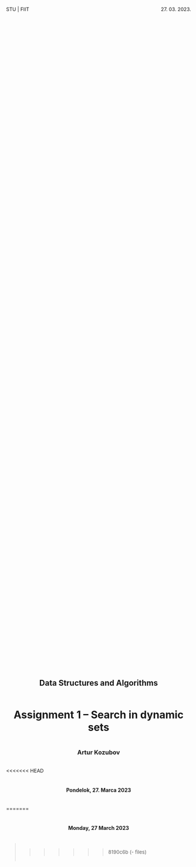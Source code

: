 <style>
p, ul, li {
    font-size: 10pt;
    text-align: justify;
    line-height: 16pt;
}

td p {
    text-align: left;
}

pre {
    font-size: 8pt;
    margin: 0;
}

img {
    padding: 1pt;
}

hr {
    opacity: 0;
    page-break-after: always;
}

text {
    font-size: 8pt;
    line-height: 0;
}
</style>

<div style="display: flex; justify-content: space-between">

STU | FIIT

<p>27. 03. 2023.</p>
</div>
<br/><br/><br/><br/><br/>
<div style="height: 100%; width: 100%; display: grid; place-content: center; text-align: center">

## Data Structures and Algorithms

# Assignment 1 – Search in dynamic sets

### Artur Kozubov

<<<<<<< HEAD
#### Pondelok, 27. Marca 2023
=======
#### Monday, 27 March 2023
>>>>>>> 8190c6b (- files)

</div>


---

# Content

1. Introduction
2. Binary search tree
    1. Theory
        1. Search operation
            1. Algorithm
        2. Insert operation
            1. Algorithm
        3. Delete operation
            1. Algorithm

3. Self-balancing binary search tree
    1. Theory
        1. Balance factor
        2. Rotating the subtrees
            1. Left Rotate
            2. Right Rotate

4. AVL tree
    1. Theory
        1. Rotation
        2. Rebalance
    2. Tests

5. Splay tree
    1. Theory
    2. Tests

6. Comparing binary search trees

7. HashTable
    1. Theory
        1. Hashing (Hash Function)
        2. Hash Collision
        3. Collision resolution
            1. Code
            2. Tests
        4. Open Addressing
            1. Code
            2. Tests

8. Comparing hashtable hash collision

---

# Introduction

In this assignment we needed to implement two binary search trees and two hash table variations.

I chose to implement the AVL and Splay trees because they are the most common and popular. For hash tables, there are
only two: with open addressing and with closed addressing.

For the best testing I decided to move away from the idea of testing with `Date.now()`, because it's silly and can lead
to incorrect results. Therefore, I decided to use [`jmh-core`](https://github.com/openjdk/jmh), since I chose to use
Java.

> ⚠️ In my implementation I tested up to one million, because for numbers higher than that - I got
> `java.lang.OutOfMemoryError: native memory extradition`. Since Ubuntu, on which my server was running, and on which I
> ran all the tests, had a one thread limit.

<div style="display: grid; grid-template-columns: repeat(2, minmax(0, 1fr)); gap: 24pt;">

⚒️ All the test were running on this processor (CPU): *Intel® Xeon® Platinum 8270 Processor*

<table>
<tr><td>Total Cores</td><td>26</td></tr>
<tr><td>Total Threads</td><td>52</td></tr
><tr><td>Max Turbo Frequency</td><td>4.00 GHz</td></tr>
<tr><td>Processor Base Frequency</td><td>2.70 GHz</td></tr>
<tr><td>Cache</td><td>35.75 MB</td></tr>
<tr><td>Max # of UPI Links</td><td>3</td></tr>
</table>
</div>


---

# Binary search tree

Binary search tree is a data structure that quickly allows us to maintain a sorted list of numbers.

- It is called a binary tree because each tree node has a maximum of two children.
- It is called a search tree because it can be used to search for the presence of a number in `O(log(n))` time.

The properties that separate a binary search tree from a regular binary tree is:

1. All nodes of left subtree are less than the root node.
2. All nodes of right subtree are more than the root node.
3. Both subtrees of each node are also BSTs i.e. they have the above two properties.

## Theory

### Search operation

The BST property that each left subtree has values below the root and each right subtree has values above the root is
what the method relies on.

If the value is above the root, we can be certain that it is not in the left subtree and only need to search in the
right subtree. Likewise, if the value is below the root, we can be certain that it is not in the right subtree and only
need to search in the left subtree.

#### Algorithm:

<table>
<tr>
<td colspan="4" style="padding: 0;">

[//]: # (@f:off)
```java
public Node search(int element) {
    Node node = root;
    while (node != null && node.value != null && node.value != element) {
    if (element < node.value) {
            node = node.left;
        } else {
            node = node.right;
        }
    }
    return node;
}
```
[//]: # (@f:on)

</td>
</tr>
<tr>
<td>

![img_1.png](_images/img_1.png)
<text>4 is not found so, traverse through the left subtree of 8</text>

</td>
<td>

![img_2.png](_images/img_2.png)
<text>4 is not found so, traverse through the right subtree of 3</text>

</td>
<td>

![img_3.png](_images/img_3.png)
<text>4 is not found so, traverse through the left subtree of 6</text>

</td>
<td>

![img_4.png](_images/img_4.png)
<text>4 is found</text>

</td>
</tr>
</table>

### Insert operation

Because we attempt to uphold the constraint that the left subtree is smaller than the root and the right subtree is
larger than root, inserting a value in the proper spot is comparable to searching.

Continually moving to the right or left subtree, depending on the value, we insert the new node where the left or right
subtree is null.

#### Algorithm:

<table>
<tr>
<td colspan="4" style="padding: 0;">

[//]: # (@f:off)
```java
public Node insert(int element) {
    if (root == null) {
        root = createNode(element, null, null, null);
        size++;
        return root;
    }

    Node insertParentNode = null;
    Node searchTempNode = root;
    while (searchTempNode != null && searchTempNode.value != null) {
        insertParentNode = searchTempNode;
        if (element < searchTempNode.value) {
            searchTempNode = searchTempNode.left;
        } else {
            searchTempNode = searchTempNode.right;
        }
    }

    Node newNode = createNode(element, insertParentNode, null, null);
    if (insertParentNode.value > newNode.value) {
        insertParentNode.left = newNode;
    } else {
        insertParentNode.right = newNode;
    }

    size++;
    return newNode;
}
```
[//]: # (@f:on)

</td>
</tr>
<tr>
<td>

![img_5.png](_images/img_5.png)
<text>4<8 so, transverse through the left child of 8</text>

</td>
<td>

![img_6.png](_images/img_6.png)
<text>4>3 so, transverse through the right child of 8</text>

</td>
<td>

![img_7.png](_images/img_7.png)
<text>4<6 so, transverse through the left child of 6</text>

</td>
<td>

![img_8.png](_images/img_8.png)
<text>Insert 4 as a left child of 6</text>

</td>
</tr>
</table>

We have attached the node, but we still have to exit from the function without doing any damage to the rest of the tree.
This is where the return node; at the end comes in handy. In the case of NULL, the newly created node is returned and
attached to the parent node, otherwise the same node is returned without any change as we go up until we return to the
root.

This makes sure that as we move back up the tree, the other node connections aren't changed.

### Delete operation

There are three cases for deleting a node from a binary search tree.

#### Algorithm:

<table>
<tr>
<td colspan="3" style="padding: 0;">

[//]: # (@f:off)
```java
protected Node delete(Node deleteNode) {
    if (deleteNode != null) {
        Node nodeToReturn = null;
        if (deleteNode != null) {
            if (deleteNode.left == null) {
                nodeToReturn = transplant(deleteNode, deleteNode.right);
            } else if (deleteNode.right == null) {
                nodeToReturn = transplant(deleteNode, deleteNode.left);
            } else {
                Node successorNode = getMinimum(deleteNode.right);
                if (successorNode.parent != deleteNode) {
                    transplant(successorNode, successorNode.right);
                    successorNode.right = deleteNode.right;
                    successorNode.right.parent = successorNode;
                }
                transplant(deleteNode, successorNode);
                successorNode.left = deleteNode.left;
                successorNode.left.parent = successorNode;
                nodeToReturn = successorNode;
            }
            size--;
        }

        return nodeToReturn;
    }
    return null;
}
```
[//]: # (@f:on)

</td>
</tr>
<tr><th colspan="3">

Case I
In the first case, the node to be deleted is the leaf node. In such a case, simply delete the node from the tree.

</th></tr>
<tr>
<td>

![img_9.png](_images/img_9.png)
<text>4 is to be deleted</text>

</td>
<td>

![img_10.png](_images/img_10.png)
<text>Delete the node</text>

</td>
<td>
</td>
</tr>

<tr><th colspan="3">

Case II
In the second case, the node to be deleted lies has a single child node. In such a case follow the steps below:

1. Replace that node with its child node.
2. Remove the child node from its original position.

</th></tr>
<tr>
<td>

![img_11.png](_images/img_11.png)
<text>6 is to be deleted</text>

</td>
<td>

![img_12.png](_images/img_12.png)
<text>copy the value of its child to the node and delete the child</text>

</td>
<td>

![img_13.png](_images/img_13.png)
<text>Final tree</text>

</td>
</tr>

<tr><th colspan="3">

Case III
In the third case, the node to be deleted has two children. In such a case follow the steps below:

1. Get the inorder successor of that node.
2. Replace the node with the inorder successor.
3. Remove the inorder successor from its original position.

</th></tr>
<tr>
<td>

![img_14.png](_images/img_14.png)
<text>3 is to be deleted</text>

</td>
<td>

![img_15.png](_images/img_15.png)
<text>Copy the value of the inorder successor (4) to the node</text>

</td>
<td>

![img_16.png](_images/img_16.png)
<text>Delete the inorder successor</text>

</td>
</tr>
</table>


---

# Self-balancing binary search tree

A self-balancing binary search tree is a binary search tree that automatically tries to keep its height as minimal as
possible at all times (even after performing operations such as insertions or deletions). This is achieved by performing
rotations on the tree when necessary to balance it out.

## Theory

### Balance factor

The balance factor of a node in an AVL tree is the difference in height between that node's left subtree and right
subtree.

Height of Left Subtree - Height of Right Subtree = Balancing Factor, or (Height of Right Subtree - Height of Left
Subtree)

The balance factor keeps an avl tree's ability to balance itself in check. The balancing factor's value must always be
either -1, 0 or +1.

### Rotating the subtrees

In rotation operation, the positions of the nodes of a subtree are interchanged.

There are two types of rotations:

#### Left Rotate

In left-rotation, the arrangement of the nodes on the right is transformed into the arrangements on the left node.

##### Algorithm:

<table>
<tr>
<td colspan="4" style="padding: 0;">

[//]: # (@f:off)
```java
protected Node rotateLeft(Node node) {
    Node temp = node.right;
    temp.parent = node.parent;

    node.right = temp.left;
    if (node.right != null) {
        node.right.parent = node;
    }

    temp.left = node;
    node.parent = temp;

    // temp took over node's place so now its parent should point to temp
    if (temp.parent != null) {
        if (node == temp.parent.left) {
            temp.parent.left = temp;
        } else {
            temp.parent.right = temp;
        }
    } else {
        root = temp;
    }

    return temp;
}
```
[//]: # (@f:on)

</td>
</tr>
<tr>
<td style="padding-left: 0">

1. Let the initial tree be:

</td>
<td>

![img_17.png](_images/img_17.png)
<text>Left rotate</text>

</td>
<td style="padding-left: 0">

2. If y has a left subtree, assign x as the parent of the left subtree of y.

</td>
<td>

![img_18.png](_images/img_18.png)
<text>Assign x as the parent of the left subtree of y</text>

</td>
</tr>
<tr>
<td style="padding-left: 0">

3. If the parent of x is NULL, make y as the root of the tree.
4. Else if x is the left child of p, make y as the left child of p.
5. Else assign y as the right child of p.

</td>
<td>

![img_19.png](_images/img_19.png)
<text>Change the parent of x to that of y</text>

</td>
<td style="padding-left: 0">

6. Make y as the parent of x.

</td>
<td>

![img_20.png](_images/img_20.png)
<text>Assign y as the parent of x</text>

</td>
</tr>
</table>

#### Right rotate

In left-rotation, the arrangement of the nodes on the left is transformed into the arrangements on the right node.

##### Algorithm:

<table>
<tr>
<td colspan="4" style="padding: 0;">

[//]: # (@f:off)
```java
protected Node rotateLeft(Node node) {
    Node temp = node.right;
    temp.parent = node.parent;

    node.right = temp.left;
    if (node.right != null) {
        node.right.parent = node;
    }

    temp.left = node;
    node.parent = temp;

    // temp took over node's place so now its parent should point to temp
    if (temp.parent != null) {
        if (node == temp.parent.left) {
            temp.parent.left = temp;
        } else {
            temp.parent.right = temp;
        }
    } else {
        root = temp;
    }

    return temp;
}
```
[//]: # (@f:on)

</td>
</tr>
<tr>
<td style="padding-left: 0">

1. Let the initial tree be:

</td>
<td>

![img_21.png](_images/img_21.png)
<text>Initial tree</text>

</td>
<td style="padding-left: 0">

2. If x has a right subtree, assign y as the parent of the right subtree of x.

</td>
<td>

![img_22.png](_images/img_22.png)
<text>Assign y as the parent of the right subtree of x</text>

</td>
</tr>
<tr>
<td style="padding-left: 0">

3. If the parent of y is NULL, make x as the root of the tree.
4. Else if y is the right child of its parent p, make x as the right child of p.
5. Else assign x as the left child of p.

</td>
<td>

![img_23.png](_images/img_23.png)
<text>Assign the parent of y as the parent of x</text>

</td>
<td style="padding-left: 0">

6. Make x as the parent of y.

</td>
<td>

![img_25.png](_images/img_25.png)
<text>Assign x as the parent of y</text>

</td>
</tr>
</table>


---

# AVL tree

AVL tree is a self-balancing binary search tree where the difference between the heights of the left and right subtrees
of any node is at most 1. This ensures that the height of the tree is always O(log n) where n is the number of nodes in
the tree.

## Theory

In an AVL tree, when a node is inserted or deleted, there is a chance that the tree becomes unbalanced. In order to
rebalance the tree again to satisfy the height criteria, AVL tree rotations are performed.

When a node is inserted into an AVL tree, the balance factor of its nodes is checked. If the balance factor of a node is
greater than one or less than -1, the tree re-balances itself 2. There are two operations to rebalance a tree:
rotateLeft and rotateRight.

### Rotation

<table>
<tr>
<th>

`avlRotateLeft()`

</th>
<th>

`avlRotateRight()`

</th>
</tr>
<tr>
<td style="padding: 0">

[//]: # (@f:off)
```java
private Node avlRotateLeft(Node node) {
    Node temp = super.rotateLeft(node);

    updateHeight((AVLNode) temp.left);
    updateHeight((AVLNode) temp);
    return temp;
}
```
[//]: # (@f:on)

</td>
<td style="padding: 0">

[//]: # (@f:off)
```java
private Node avlRotateRight(Node node) {
    Node temp = super.rotateRight(node);

    updateHeight((AVLNode) temp.right);
    updateHeight((AVLNode) temp);
    return temp;
}
```
[//]: # (@f:on)

</td>
</tr>
</table>

### Rebalance

<table>
<tr>
<td colspan="3" style="padding: 0;">

[//]: # (@f:off)
```java
private void rebalance(AVLNode node) {
    while (node != null) {

        Node parent = node.parent;

        int leftHeight = (node.left == null) ? -1 : ((AVLNode) node.left).height;
        int rightHeight = (node.right == null) ? -1 : ((AVLNode) node.right).height;
        int nodeBalance = rightHeight - leftHeight;
        // rebalance (-2 means left subtree outgrow, 2 means right subtree)
        if (nodeBalance == 2) {
            if (node.right.right != null) {
                node = (AVLNode) avlRotateLeft(node);
                break;
            } else {
                node = (AVLNode) doubleRotateRightLeft(node);
                break;
            }
        } else if (nodeBalance == -2) {
            if (node.left.left != null) {
                node = (AVLNode) avlRotateRight(node);
                break;
            } else {
                node = (AVLNode) doubleRotateLeftRight(node);
                break;
            }
        } else {
            updateHeight(node);
        }

        node = (AVLNode) parent;
    }
}
```
[//]: # (@f:on)

</td>
</tr>
<tr>
<td>

![img_26.png](_images/img_26.png)
<text>1. Updating the balance factor after insertion 8</text>

</td>
<td colspan="2">

![img_27.png](_images/img_27.png)
<text>2. Balancing the tree with rotation</text>

</td>
</tr>
<tr>
<td>

![img_29.png](_images/img_29.png)
<text>4. Final balanced tree</text>

</td>
<td colspan="2">

![img_28.png](_images/img_28.png)
<text>3. Balancing the tree with rotation</text>

</td>
</tr>
</table>

---

## Tests

### `insert_random()`

Add `size` elements, randomly from 0 to `size`. With use `Java` class `Random` for this.

<table>
<tr>
<td style="padding: 0">

[//]: # (@f:off)
```java
public void insertRandomSetUp() {
    insertRandomTree = new AVLTree();
}

@Benchmark
public void insert_random() {
    for (int i = 0; i < size; i++) {
        insertRandomTree.insert(random.nextInt(size));
    }
}
```
[//]: # (@f:on)

</td>
<td style="padding: 0">

```csv
"Score","Errors","Unit","Size"
1.959343,NaN,"ms/op",5000
6.726748,NaN,"ms/op",10000
22.905303,NaN,"ms/op",15000
11.968063,NaN,"ms/op",20000
20.976361,NaN,"ms/op",25000
28.630229,NaN,"ms/op",30000
14.519820,NaN,"ms/op",35000
```

</td>
</tr>
<tr>
<td style="padding: 0" colspan="2">

![insert_random.png](AVLTree/insert_random.png)

</td>
</tr>
<tr>
<td colspan="2">

In this graph we can clearly see the relationship between speed of execution and number of operations. The slope of the
graph is due to random values.

</td>
</tr>
</table>

---

### `insert_sorted()`

Add `size` elements, from 0 to `size`.

<table>
<tr>
<td style="padding: 0">

[//]: # (@f:off)
```java
public void insertSortedSetUp() {
    insertSortedTree = new AVLTree();
}

@Benchmark
public void insert_sorted() {
    for (int i = 0; i < size; i++) {
        insertSortedTree.insert(i);
    }
}
```
[//]: # (@f:on)

</td>
<td style="padding: 0">

```csv
"Score","Errors","Unit","Size"
1.518733,NaN,"ms/op",5000
3.449975,NaN,"ms/op",10000
7.603064,NaN,"ms/op",15000
6.575142,NaN,"ms/op",20000
5.917528,NaN,"ms/op",25000
...
```

</td>
</tr>
<tr>
<td style="padding: 0" colspan="2">

![insert_sorted.png](AVLTree/insert_sorted.png)

</td>
</tr>
<tr>
<td colspan="2">

In this graph we can clearly see the relationship between speed of execution and number of operations.

</td>
</tr>
</table>

---

### `insert_to_size()`

Adding one element to an already populated `size` with random 0 to `size` elements.

<table>
<tr>
<td style="padding: 0">

[//]: # (@f:off)
```java
public void insertToSizeSetUp() {
    insertToSizeTree = new AVLTree();
    for (int i = 0; i < size; i++) {
        insertToSizeTree.insert(random.nextInt(size));
    }
}

@Benchmark
public void insert_to_size() {
    insertSortedTree.insert(random.nextInt(size + 1));
}
```
[//]: # (@f:on)

</td>
<td style="padding: 0">

```csv
"Score","Errors","Unit","Size"
0.057601,NaN,"ms/op",5000
0.049901,NaN,"ms/op",10000
0.027200,NaN,"ms/op",15000
0.016400,NaN,"ms/op",20000
0.026101,NaN,"ms/op",25000
0.017800,NaN,"ms/op",30000
...
```

</td>
</tr>
<tr>
<td style="padding: 0" colspan="2">

![insert_to_size.png](AVLTree/insert_to_size.png)

</td>
</tr>
<tr>
<td colspan="2">

In this graph we can clearly see the relationship between speed of execution and number of operations.The execution time
per operation does not exceed one tenth of a millisecond. This is a very good result.

And we clearly see here a logarithmic graph here.

</td>
</tr>
</table>

---

### `delete()`

Randomly delete `size` elements in an already populated tree with random numbers from 0 to `size`.

<table>
<tr>
<td style="padding: 0">

[//]: # (@f:off)
```java
public void deleteSetUp() {
    deleteTree = new AVLTree();
    deletedValues = new Integer[size];
    for (int i = 0; i < size; i++) {
        int number = random.nextInt(size);
        deleteTree.insert(number);
        deletedValues[i] = number;
    }
}

@Benchmark
public void delete() {
    for (int i = 0; i < size; i++) {
        deleteTree.delete(deletedValues[i]);
    }
}
```
[//]: # (@f:on)

</td>
<td style="padding: 0">

```csv
"Score","Errors","Unit","Size"
7.452162,NaN,"ms/op",5000
11.379446,NaN,"ms/op",10000
13.703797,NaN,"ms/op",15000
17.677583,NaN,"ms/op",20000
16.901867,NaN,"ms/op",25000
43.977155,NaN,"ms/op",30000
...
```

</td>
</tr>
<tr>
<td style="padding: 0" colspan="2">

![delete.png](AVLTree/delete.png)

</td>
</tr>
<tr>
<td colspan="2">

In this graph we can clearly see the relationship between speed of execution and number of operations. The slope of the
graph is due to random values.

</td>
</tr>
</table>

---

### `search()`

Search for an element that has inserted into tree by random value from 0 to `size`.

<table>
<tr>
<td style="padding: 0">

[//]: # (@f:off)
```java
public void searchSetUp() {
    searchTree = new AVLTree();
    searchedValues = new Integer[size];
    for (int i = 0; i < size; i++) {
        int number = random.nextInt(size);
        searchTree.insert(number);
        searchedValues[i] = number;
    }
}

@Benchmark
public void search() {
    for (int i = 0; i < size; i++) {
        insertSortedTree.search(searchedValues[i]);
    }
}
```
[//]: # (@f:on)

</td>
<td style="padding: 0">

```csv
"Score","Errors","Unit","Size"
0.497411,NaN,"ms/op",5000
0.755216,NaN,"ms/op",10000
1.300928,NaN,"ms/op",15000
2.138446,NaN,"ms/op",20000
1.572134,NaN,"ms/op",25000
2.450953,NaN,"ms/op",30000
...
```

</td>
</tr>
<tr>
<td style="padding: 0" colspan="2">

![search.png](AVLTree/search.png)

</td>
</tr>
<tr>
<td colspan="2">


In this graph we can clearly see the relationship between speed of execution and number of operations.
And we clearly see here a logarithmic graph here.

</td>
</tr>
</table>

---

### Conclusion

![sample.png](AVLTree/sample.png)

Relative to this graph, we can observe that the AVL tree is not best suited for dynamic structures - as it has the
fastest search time.

And out of the whole course comes the following:

Advantages:

- Better search times for keys. (As we will see, the running time for a findKey(k) operation in an AVL tree is
  guaranteed to be O(log(n)).

Disadvantage:

- Longer running times for the insert and remove operations.
- AVL trees can self-balance themselves and provide faster lookups than Red-Black Trees.
- The height of an AVL tree cannot exceed log(N), where N is the total number of nodes in the tree.
- It is difficult to implement.

---

# Splay tree

Splay tree is a self-adjusting binary search tree where recently accessed elements are placed at the root of the tree.
In a splay tree, every operation is performed at the root of the tree. All the operations in splay tree are involved
with a common operation called “Splaying”.

Splay trees are not strictly balanced trees, but they are roughly balanced trees 3. In a splay tree, M consecutive
operations can be performed in O (M log N) time. A single operation may require O (N) time but average time to perform M
operations will need O (M Log N) time.

## Theory

Splaying is the basic operation for the splay trees which rearranges the tree so that element is placed at the root of
the tree. The nodes of the tree are moved closer to the root so that they can be accessed quickly. In a splay tree,
every operation is performed at the root of the tree. All operations in the splay tree involve one common operation
called splaying.

The splay tree moves a node x to the root of the tree by performing series of single and double tree rotations. Each
double rotation moves x to its grandparent’s place and every single rotation moves x to its parent’s place. We perform
these rotations until x reaches to the root of the tree.

<table>
<tr>
<td>

`splay()`

</td>
<td style="padding: 0">

[//]: # (@f:off)
```java
protected void splay(Node node) {
    // move node up until its root
    while (node != root) {
        // Zig step
        Node parent = node.parent;
        if (parent.equals(root)) {
            if (node.equals(parent.left)) {
                rotateRight(parent);
            } else if (node.equals(parent.right)) {
                rotateLeft(parent);
            }
            break;
        } else {
            Node grandParent = parent.parent;
            boolean nodeAndParentLeftChildren 
                    = node.equals(parent.left) && parent.equals(grandParent.left);
            boolean nodeAndParentRightChildren 
                    = node.equals(parent.right) && parent.equals(grandParent.right);
            boolean nodeRightChildParentLeftChild 
                    = node.equals(parent.right) && parent.equals(grandParent.left);
            boolean nodeLeftChildParentRightChild 
                    = node.equals(parent.left) && parent.equals(grandParent.right);
            // Zig zig step to the right
            if (nodeAndParentLeftChildren) {
                rotateRight(grandParent);
                rotateRight(parent);
            }
            // Zig zig step to the left
            else if (nodeAndParentRightChildren) {
                rotateLeft(grandParent);
                rotateLeft(parent);
            }
            // Zig zag steps
            else if (nodeRightChildParentLeftChild) {
                rotateLeft(parent);
                rotateRight(grandParent);
            } else if (nodeLeftChildParentRightChild) {
                rotateRight(parent);
                rotateLeft(grandParent);
            }
        }
    }
}
```
[//]: # (@f:on)

</td>
</tr>
</table>

---

## Tests

### `insert_random()`

Add `size` elements, randomly from 0 to `size`. With use `Java` class `Random` for this.

<table>
<tr>
<td style="padding: 0">

[//]: # (@f:off)
```java
public void insertRandomSetUp() {
    insertRandomTree = new SplayTree();
}

@Benchmark
public void insert_random() {
    for (int i = 0; i < size; i++) {
        insertRandomTree.insert(random.nextInt(size));
    }
}
```
[//]: # (@f:on)

</td>
<td style="padding: 0">

```csv
"Score","Errors","Unit","Size"
15.965544,NaN,"ms/op",5000
9.120197,NaN,"ms/op",10000
14.361310,NaN,"ms/op",15000
40.180367,NaN,"ms/op",20000
37.791215,NaN,"ms/op",25000
73.940296,NaN,"ms/op",30000
```

</td>
</tr>
<tr>
<td style="padding: 0" colspan="2">

![insert_random.png](SplayTree/insert_random.png)

</td>
</tr>
<tr>
<td colspan="2">

In this graph we can clearly see the relationship between speed of execution and number of operations. The slope of the
graph is due to random values.

</td>
</tr>
</table>

---

### `insert_sorted()`

Add `size` elements, from 0 to `size`.

<table>
<tr>
<td style="padding: 0">

[//]: # (@f:off)
```java
public void insertSortedSetUp() {
    insertSortedTree = new SplayTree();
}

@Benchmark
public void insert_sorted() {
    for (int i = 0; i < size; i++) {
        insertSortedTree.insert(i);
    }
}
```
[//]: # (@f:on)

</td>
<td style="padding: 0">

```csv
"Score","Errors","Unit","Size"
1.939042,NaN,"ms/op",5000
1.408531,NaN,"ms/op",10000
2.098846,NaN,"ms/op",15000
5.610523,NaN,"ms/op",20000
2.563656,NaN,"ms/op",25000
54.161887,NaN,"ms/op",30000
...
```

</td>
</tr>
<tr>
<td style="padding: 0" colspan="2">

![insert_sorted.png](SplayTree/insert_sorted.png)

</td>
</tr>
<tr>
<td colspan="2">

In this graph we can clearly see the relationship between speed of execution and number of operations.

</td>
</tr>
</table>

---

### `insert_to_size()`

Adding one element to an already populated `size` with random 0 to `size` elements.

<table>
<tr>
<td style="padding: 0">

[//]: # (@f:off)
```java
public void insertToSizeSetUp() {
    insertToSizeTree = new SplayTree();
    for (int i = 0; i < size; i++) {
        insertToSizeTree.insert(random.nextInt(size));
    }
}

@Benchmark
public void insert_to_size() {
    insertSortedTree.insert(random.nextInt(size + 1));
}
```
[//]: # (@f:on)

</td>
<td style="padding: 0">

```csv
"Score","Errors","Unit","Size"
0.013100,NaN,"ms/op",5000
0.018701,NaN,"ms/op",10000
0.033401,NaN,"ms/op",15000
0.020000,NaN,"ms/op",20000
0.021800,NaN,"ms/op",25000
0.015700,NaN,"ms/op",30000
...
```

</td>
</tr>
<tr>
<td style="padding: 0" colspan="2">

![insert_to_size.png](SplayTree/insert_to_size.png)

</td>
</tr>
<tr>
<td colspan="2">

In this graph we can clearly see the relationship between speed of execution and number of operations.The execution time
per operation does not exceed one tenth of a millisecond. This is a very good result.

And we clearly see here a logarithmic graph here.

</td>
</tr>
</table>

---

### `delete()`

Randomly delete `size` elements in an already populated tree with random numbers from 0 to `size`.

<table>
<tr>
<td style="padding: 0">

[//]: # (@f:off)
```java
public void deleteSetUp() {
    deleteTree = new SplayTree();
    deletedValues = new Integer[size];
    for (int i = 0; i < size; i++) {
        int number = random.nextInt(size);
        deleteTree.insert(number);
        deletedValues[i] = number;
    }
}

@Benchmark
public void delete() {
    for (int i = 0; i < size; i++) {
        deleteTree.delete(deletedValues[i]);
    }
}
```
[//]: # (@f:on)

</td>
<td style="padding: 0">

```csv
"Score","Errors","Unit","Size"
8.420483,NaN,"ms/op",5000
12.132464,NaN,"ms/op",10000
19.173316,NaN,"ms/op",15000
30.262857,NaN,"ms/op",20000
53.679865,NaN,"ms/op",25000
71.375149,NaN,"ms/op",30000
...
```

</td>
</tr>
<tr>
<td style="padding: 0" colspan="2">

![delete.png](SplayTree/delete.png)

</td>
</tr>
<tr>
<td colspan="2">

In this graph we can clearly see the relationship between speed of execution and number of operations. The slope of the
graph is due to random values.

</td>
</tr>
</table>

---

### `search()`

Search for an element that has inserted into tree by random value from 0 to `size`.

<table>
<tr>
<td style="padding: 0">

[//]: # (@f:off)
```java
public void searchSetUp() {
    searchTree = new SplayTree();
    searchedValues = new Integer[size];
    for (int i = 0; i < size; i++) {
        int number = random.nextInt(size);
        searchTree.insert(number);
        searchedValues[i] = number;
    }
}

@Benchmark
public void search() {
    for (int i = 0; i < size; i++) {
        insertSortedTree.search(searchedValues[i]);
    }
}
```
[//]: # (@f:on)

</td>
<td style="padding: 0">

```csv
"Score","Errors","Unit","Size"
12.132563,NaN,"ms/op",5000
17.020268,NaN,"ms/op",10000
38.226627,NaN,"ms/op",15000
38.704237,NaN,"ms/op",20000
44.073553,NaN,"ms/op",25000
110.826296,NaN,"ms/op",30000
...
```

</td>
</tr>
<tr>
<td style="padding: 0" colspan="2">

![search.png](SplayTree/search.png)

</td>
</tr>
<tr>
<td colspan="2">


In this graph we can clearly see the relationship between speed of execution and number of operations.
And we clearly see here a logarithmic graph here.

</td>
</tr>
</table>

---

### Conclusion

![sample.png](SplayTree/sample.png)

Regarding the graph, in this case we see that it is more optimally suited than AVL to the dynamic structure.

With next pros and cons:

Advantages:

- The splay tree’s main advantage is that it keeps the most queried nodes at the top of the tree, decreasing time for
  subsequent queries. This locality of reference makes the splay very useful for systems like garbage collection for
  programming languages or cache systems.
- Splay tree is the fastest type of binary search tree, which is used in a variety of practical applications such as GCC
  compilers.

Disadvantages:

- In the splay tree, we do not need to store extra information. In contrast, in AVL trees, we need to store the balance
  factor of each node that requires extra space, and Red-Black trees also require storing one extra bit of information
  that denotes the color of the node, either Red or Black.

___

# Comparing

<table>
<tr>
<td style="padding: 0">

![sample.png](AVLTree/sample.png)

</td>
<td style="padding: 0">

![sample.png](SplayTree/sample.png)

</td>
</tr>
<tr>
<td colspan="2">

Both splay trees and AVL trees are binary search trees with excellent performance guarantees, but they differ in how
they achieve those guarantee that performance. In an AVL tree, the shape of the tree is constrained at all times such
that the tree shape is balanced, meaning that the height of the tree never exceeds O (log n). In contrast, splay trees
do not have a specific balance condition. Instead, they use a technique called “splaying” to move frequently accessed
nodes closer to the root of the tree. This makes subsequent accesses to those nodes faster.

</td>
</tr>
</table>

---

# HashTable

The Hash table data structure stores elements in key-value pairs where

- Key - unique integer that is used for indexing the values
- Value - data that are associated with keys.

## Theory

### Hashing (Hash Function)

<table>
<tr>
<td>

A new index in a hash table is processed using the keys. Also, the index contains the element that corresponds to that
key. This method is known as hashing.

Let h(x) be a hash function and k serve as the key.

In this case, h(k) will provide a new index for us to store the element associated with k.

</td>
<td>

![img_30.png](_images/img_30.png)

</td>
</tr>
</table>

### Hash Collision

Conflict results when the hash function produces the same index for several keys (what value to be stored in that
index). It's known as a hash collision.

One of the following methods can be used to fix the collision in the hash:

- Collision resolution by chaining
- Open Addressing: Linear/Quadratic Probing and Double Hashing

### Collision resolution by chaining

By employing chaining, several entries that are produced by the same hash function are saved in the same index using a
doubly-linked list.

A pointer to the list's head is present in the case where j is the slot for multiple elements. In the absence of an
element, j contains NIL.

#### Code:

<table>
<tr>
<td>

`get()`

</td>
<td>

[//]: # (@f:off)
```java
public V get(K key) {
    int index = getIndex(key);
    HashNode<K, V> head = buckets[index];
    while (head != null) {
        if (head.getKey().equals(key)) {
            return head.getValue();
        }
        head = head.getNext();
    }
    return null; // Key not found
}
```
[//]: # (@f:on)

</td>
</tr>
<tr>
<td>

`put()`

</td>
<td>

[//]: # (@f:off)
```java
public void put(K key, V value) {
    int index = getIndex(key);
    HashNode<K, V> head = buckets[index];
    while (head != null) {
        if (head.getKey().equals(key)) {
            // Update the value if key already exists
            head.setValue(value); 
            return;
        }
        head = head.getNext();
    }
    size++;
    head = buckets[index];
    HashNode<K, V> newNode = new HashNode<>(key, value);
    // Insert at the beginning of the linked list
    newNode.setNext(head); 
    buckets[index] = newNode;
}
```
[//]: # (@f:on)

</td>
</tr>
<tr>
<td>

`remove()`

</td>
<td>

[//]: # (@f:off)
```java
public void remove(K key) {
    int index = getIndex(key);
    HashNode<K, V> head = buckets[index];
    HashNode<K, V> prev = null;
    while (head != null) {
        if (head.getKey().equals(key)) {
            break;
        }
        prev = head;
        head = head.getNext();
    }
    if (head == null) {
        return; // Key not found
    }
    size--;
    if (prev != null) {
        // Remove from the middle or end of the linked list
        prev.setNext(head.getNext()); 
    } else {
        // Remove from the beginning of the linked list
        buckets[index] = head.getNext();
    }
}
```
[//]: # (@f:on)

</td>
</tr>
</table>

---

#### Tests

##### `get()`

<table>
<tr>
<td style="padding: 0">

[//]: # (@f:off)
```java
public void getSetUp() {
    getOpenHT = new ClosedHashTable<>(size);
    for (int i = 0; i < size; i++) {
        getOpenHT.put(
                randomValues.get(i).key, 
                randomValues.get(i).value
        );
    }
}

@Benchmark
public void get() {
    for (int i = 0; i < size; i++) {
        getOpenHT.get(randomValues.get(i).key);
    }
}
```
[//]: # (@f:on)

</td>
<td style="padding: 0">

```csv
"Score","Errors","Unit","Size"
0.676218,NaN,"ms/op",1000
0.988827,NaN,"ms/op",2000
1.461940,NaN,"ms/op",3000
2.042455,NaN,"ms/op",4000
1.234234,NaN,"ms/op",5000
...
```

</td>
</tr>
<tr>
<td style="padding: 0" colspan="2">

![get.png](ClosedHashTable/get.png)

</td>
</tr>
<tr>
<td colspan="2">

In this graph we can clearly see the relationship between speed of execution and number of operations.

</td>
</tr>
</table>

---

##### `put()`

<table>
<tr>
<td style="padding: 0">

[//]: # (@f:off)
```java
public void putSetUp() {
    putOpenHT = new ClosedHashTable<>(size);
}

@Benchmark
public void put() {
    for (int i = 0; i < size; i++) {
        putOpenHT.put(
                randomValues.get(i).key, 
                randomValues.get(i).value
        );
    }
}
```
[//]: # (@f:on)

</td>
<td style="padding: 0">

```csv
"Score","Errors","Unit","Size"
0.503213,NaN,"ms/op",1000
0.982527,NaN,"ms/op",2000
1.506940,NaN,"ms/op",3000
2.036254,NaN,"ms/op",4000
2.529868,NaN,"ms/op",5000
...
```

</td>
</tr>
<tr>
<td style="padding: 0" colspan="2">

![put.png](ClosedHashTable/put.png)

</td>
</tr>
<tr>
<td colspan="2">

In this graph we can clearly see the relationship between speed of execution and number of operations. The slope of the
graph is due to random values. You can clearly see the elements of collision, when they occur, and exactly how they
affect performance.

</td>
</tr>
</table>

---

##### `remove()`

<table>
<tr>
<td style="padding: 0">

[//]: # (@f:off)
```java
public void removeSetUp() {
    removeOpenHT = new ClosedHashTable<>(size);
    for (int i = 0; i < size; i++) {
        removeOpenHT.put(
                randomValues.get(i).key,
                randomValues.get(i).value
        );
    }
}

@Benchmark
public void remove() {
    for (int i = 0; i < size; i++) {
        removeOpenHT.get(randomValues.get(i).key);
    }
}
```
[//]: # (@f:on)

</td>
<td style="padding: 0">

```csv
"Score","Errors","Unit","Size"
0.756215,NaN,"ms/op",1000
0.884818,NaN,"ms/op",2000
1.159223,NaN,"ms/op",3000
1.552031,NaN,"ms/op",4000
1.611632,NaN,"ms/op",5000
...
```

</td>
</tr>
<tr>
<td style="padding: 0" colspan="2">

![remove.png](ClosedHashTable/remove.png)

</td>
</tr>
<tr>
<td colspan="2">

In this graph we can clearly see the relationship between speed of execution and number of operations. The slope of the
graph is due to random values. You can clearly see the elements of collision, when they occur, and exactly how they
affect performance.

</td>
</tr>
</table>

---

### Open Addressing

Unlike chaining, open addressing doesn't store multiple elements into the same slot. Here, each slot is either filled
with a single key or left NIL.

#### Code:

<table>
<tr>
<td>

`get()`

</td>
<td>

[//]: # (@f:off)
```java
public V get(K key) {
    int index = getIndex(key);
    if (index == -1 || table[index] == null || table[index].isDeleted()) {
        return null; // Key not found
    }
    return table[index].getValue();
}
```
[//]: # (@f:on)

</td>
</tr>
<tr>
<td>

`put()`

</td>
<td>

[//]: # (@f:off)
```java
public void put(K key, V value) {
    int index = getIndex(key);
    if (index == -1) {
        throw new RuntimeException("The hashtable is full");
    }
    if (table[index] == null || table[index].isDeleted()) {
        size++;
    }
    table[index] = new HashEntry<>(key, value);
}
```
[//]: # (@f:on)

</td>
</tr>
<tr>
<td>

`remove()`

</td>
<td>

[//]: # (@f:off)
```java
public void remove(K key) {
    int index = getIndex(key);
    if (index == -1 || table[index] == null || table[index].isDeleted()) {
        return; // Key not found
    }
    size--;
    V value = table[index].getValue();
    table[index].setDeleted(true); // Mark the entry as deleted
}
```
[//]: # (@f:on)

</td>
</tr>
</table>

---

#### Tests

##### `get()`

<table>
<tr>
<td style="padding: 0">

[//]: # (@f:off)
```java
public void getSetUp() {
    getOpenHT = new OpenHashTable<>(size);
    for (int i = 0; i < size; i++) {
        getOpenHT.put(
                randomValues.get(i).key, 
                randomValues.get(i).value
        );
    }
}

@Benchmark
public void get() {
    for (int i = 0; i < size; i++) {
        getOpenHT.get(randomValues.get(i).key);
    }
}
```
[//]: # (@f:on)

</td>
<td style="padding: 0">

```csv
"Score","Errors","Unit","Size"
3.362951,NaN,"ms/op",1000
1.829728,NaN,"ms/op",2000
5.032077,NaN,"ms/op",3000
9.248941,NaN,"ms/op",4000
4.794773,NaN,"ms/op",5000
...
```

</td>
</tr>
<tr>
<td style="padding: 0" colspan="2">

![get.png](OpenHashTable/get.png)

</td>
</tr>
<tr>
<td colspan="2">

In this graph we can clearly see the relationship between speed of execution and number of operations.

</td>
</tr>
</table>

---

##### `put()`

<table>
<tr>
<td style="padding: 0">

[//]: # (@f:off)
```java
public void putSetUp() {
    putOpenHT = new OpenHashTable<>(size);
}

@Benchmark
public void put() {
    for (int i = 0; i < size; i++) {
        putOpenHT.put(
                randomValues.get(i).key, 
                randomValues.get(i).value
        );
    }
}
```
[//]: # (@f:on)

</td>
<td style="padding: 0">

```csv
"Score","Errors","Unit","Size"
1.262417,NaN,"ms/op",1000
4.307460,NaN,"ms/op",2000
2.976441,NaN,"ms/op",3000
3.917154,NaN,"ms/op",4000
7.412303,NaN,"ms/op",5000
...
```

</td>
</tr>
<tr>
<td style="padding: 0" colspan="2">

![put.png](OpenHashTable/put.png)

</td>
</tr>
<tr>
<td colspan="2">

In this graph we can clearly see the relationship between speed of execution and number of operations. Is more stable
than another variant of hashtable.

</td>
</tr>
</table>

---

##### `remove()`

<table>
<tr>
<td style="padding: 0">

[//]: # (@f:off)
```java
public void removeSetUp() {
    removeOpenHT = new OpenHashTable<>(size);
    for (int i = 0; i < size; i++) {
        removeOpenHT.put(
                randomValues.get(i).key,
                randomValues.get(i).value
        );
    }
}

@Benchmark
public void remove() {
    for (int i = 0; i < size; i++) {
        removeOpenHT.get(randomValues.get(i).key);
    }
}
```
[//]: # (@f:on)

</td>
<td style="padding: 0">

```csv
"Score","Errors","Unit","Size"
1.169043,NaN,"ms/op",1000
1.752765,NaN,"ms/op",2000
13.991718,NaN,"ms/op",3000
9.301345,NaN,"ms/op",4000
16.849223,NaN,"ms/op",5000
...
```

</td>
</tr>
<tr>
<td style="padding: 0" colspan="2">

![remove.png](OpenHashTable/remove.png)

</td>
</tr>
<tr>
<td colspan="2">

In this graph we can clearly see the relationship between speed of execution and number of operations. Is more stable
than another variant of hashtable.

</td>
</tr>
</table>

---

# Comparing

<table>
<tr>
<td>

![sample.png](OpenHashTable/sample.png)

</td>
<td>

![sample.png](ClosedHashTable/sample.png)

</td>
</tr>
<tr>
<td colspan="2">

Open Hashing:

Pros:

- It is more memory efficient than closed hashing because it uses linked lists to store values that hash to the same
  index.
- It can handle more keys than closed hashing because it can store multiple values at each index.

Cons:

- It can be slower than closed hashing because it requires traversing a linked list to find a value.
- It can be less cache-friendly than closed hashing because it requires following pointers to traverse linked lists.

Closed Hashing:

Pros:

- It can be faster than open hashing because it does not require traversing a linked list to find a value.
- It can be more cache-friendly than open hashing because it stores all values in an array.

Cons:

- It can be less memory efficient than open hashing because it cannot store multiple values at each index.
- It can handle fewer keys than open hashing because it cannot store multiple values at each index.

</td>
</tr>
</table>

<<<<<<< HEAD

---

### References

- https://www.programiz.com/dsa/hash-table
- https://www.programiz.com/dsa/binary-search-tree
- https://www.geeksforgeeks.org/introduction-to-avl-tree/
- https://github.com/ignl/BinarySearchTrees
- https://www.awesome-testing.com/2019/05/performance-testing-benchmarking-java.html
- https://www.baeldung.com/java-microbenchmark-harness
- [Data Structures And Algorithms: Made Easy.](https://books.google.sk/books/about/Data_Structures_And_Algorithms.html?id=af3MBAAAQBAJ&redir_esc=y)
- [Algorithms](https://algs4.cs.princeton.edu/home/)
=======
---

# References

- Programiz: "Hash Table in Data Structure - Operations and Implementation."
  Programiz, www.programiz.com/dsa/hash-table.

- Programiz: "Binary Search Tree in Data Structure - Operations and Implementation."
  Programiz, www.programiz.com/dsa/binary-search-tree.

- GeeksforGeeks: "Introduction to AVL Trees." GeeksforGeeks, 7 May
  2015, www.geeksforgeeks.org/introduction-to-avl-tree/.

- GitHub: "ignl/BinarySearchTrees." GitHub, github.com/ignl/BinarySearchTrees.

- Awesome Testing: "Performance Testing: Benchmarking Java." Awesome Testing, 22 May
  2019, www.awesome-testing.com/2019/05/performance-testing-benchmarking-java.html.

- Baeldung: "Java Microbenchmarking with JMH." Baeldung, www.baeldung.com/java-microbenchmark-harness.

- Narasimha Karumanchi. Data Structures And Algorithms: Made Easy. CareerMonk Publications, 2011.

- Sedgewick, Robert, and Kevin Wayne. Algorithms. 4th ed., Princeton University Press, 2011.

- Data Structures and Algorithms: Annotated Reference with Examples by Granville Barnett and Luca Del Tongo - This book
  covers a wide range of data structures and algorithms, with a focus on practical implementation and use cases.

- The Algorithm Design Manual by Steven Skiena - This book provides an introduction to algorithm design, with a focus on
  practical problem-solving techniques.

- Algorithms Illuminated (Part 1): The Basics by Tim Roughgarden - This book covers basic algorithms and data
  structures, with an emphasis on understanding the principles behind them.

- Introduction to Algorithms, 3rd Edition by Thomas H. Cormen, Charles E. Leiserson, Ronald L. Rivest, and Clifford
  Stein - This is a classic textbook on algorithms that covers a wide range of topics, from sorting algorithms to graph
  algorithms.

- Java Performance: The Definitive Guide by Scott Oaks - This book covers Java performance tuning, profiling, and
  optimization techniques.

- The Art of Computer Programming by Donald E. Knuth - This is a classic series of books on computer programming that
  covers a wide range of algorithms and data structures, as well as the mathematics and theory behind them.

- High Performance Java Persistence by Vlad Mihalcea - This book covers performance tuning for Java persistence
  frameworks like Hibernate and JPA.
>>>>>>> 8190c6b (- files)
